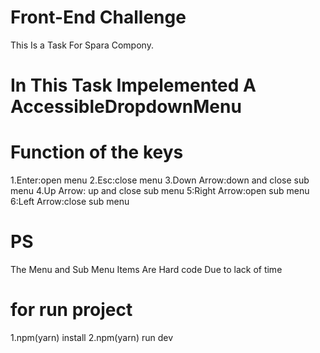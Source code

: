 # Front-End Challenge

This Is a Task For Spara Compony.

# In This Task Impelemented A AccessibleDropdownMenu 

# Function of the keys
1.Enter:open menu
2.Esc:close menu
3.Down Arrow:down and close sub menu
4.Up Arrow: up and close sub menu
5:Right Arrow:open sub menu
6:Left Arrow:close sub menu


# PS
The Menu and Sub Menu Items Are Hard code Due to lack of time 

# for run project
1.npm(yarn) install
2.npm(yarn) run dev
